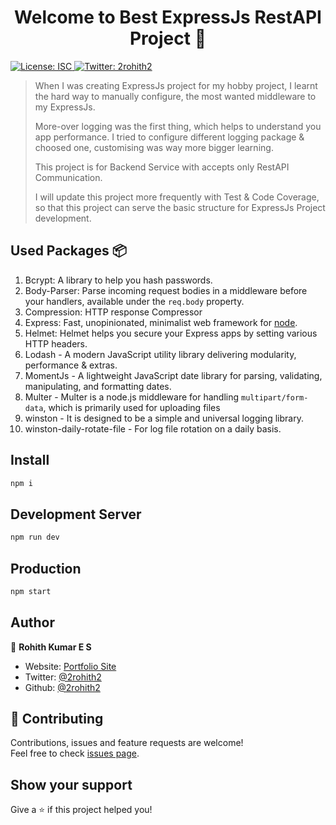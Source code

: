 <h1 align="center">Welcome to Best ExpressJs RestAPI Project 👋</h1>
<p>
  <a href="#" target="_blank">
    <img alt="License: ISC" src="https://img.shields.io/badge/License-ISC-yellow.svg" />
  </a>
  <a href="https://twitter.com/2rohith2" target="_blank">
    <img alt="Twitter: 2rohith2" src="https://img.shields.io/twitter/follow/2rohith2.svg?style=social" />
  </a>
</p>

> When I was creating ExpressJs project for my hobby project, I learnt the hard way to manually configure, the most wanted middleware to my ExpressJs.
> 
> More-over logging was the first thing, which helps to understand you app performance. I tried to configure different logging package & choosed one, customising was way more bigger learning. 
> 
>  This project is for Backend Service with accepts only RestAPI Communication.
>  
>  I will update this project more frequently with Test & Code Coverage, so that this project can serve the basic structure for ExpressJs Project development.

## Used Packages 📦

 1. Bcrypt: A library to help you hash passwords.
 2. Body-Parser: Parse incoming request bodies in a middleware before your handlers, available under the `req.body` property. 
 3. Compression: HTTP response Compressor
 4. Express: Fast, unopinionated, minimalist web framework for [node](http://nodejs.org/). 
 5. Helmet: Helmet helps you secure your Express apps by setting various HTTP headers.
 6. Lodash - A modern JavaScript utility library delivering modularity, performance & extras.
 7. MomentJs - A lightweight JavaScript date library for parsing, validating, manipulating, and formatting dates.
 8. Multer - Multer is a node.js middleware for handling `multipart/form-data`, which is primarily used for uploading files
 9. winston - It is designed to be a simple and universal logging library.
 10. winston-daily-rotate-file - For log file rotation on a daily basis.

## Install

```sh
npm i
```
## Development Server

```sh
npm run dev
```

## Production

```sh
npm start
```

## Author

👤 **Rohith Kumar E S**

* Website: [Portfolio Site](http://rohithkumar.tk/)
* Twitter: [@2rohith2](https://twitter.com/2rohith2)
* Github: [@2rohith2](https://github.com/2rohith2)

## 🤝 Contributing

Contributions, issues and feature requests are welcome!<br />Feel free to check [issues page](https://github.com/2rohith2/best-expressjs-restapi-project/issues).

## Show your support

Give a ⭐️ if this project helped you!
